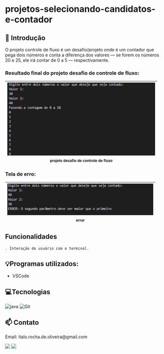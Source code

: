 # projetos-selecionando-candidatos-e-contador

## 📖 Introdução

O projeto controle de fluxo é um desafio/projeto onde é um contador que pega dois números e conta a diferença dos valores — se forem os números 20 e 25, ele irá contar de 0 a 5 — respectivamente.

### Resultado final do projeto desafio de controle de fluxo:

| <img src="/desafio-controle-de-fluxo/assents/result.png" width=100%><br><sub>projeto desafio de controle de fluxo</sub><br> |
| :-------------------------------------------------------------------------------------------------------------------------: |

### Tela de erro:

| <img src="/desafio-controle-de-fluxo/assents/errorMensage.png" width=100%><br><sub>error</sub><br> |
| :------------------------------------------------------------------------------------------------: |

## Funcionalidades

```bash
. Interação do usuário com o terminal.
```

## 💡Programas utilizados:

- VSCode

## 💻Tecnologias

![java](https://img.shields.io/badge/java-4F5B93?style=for-the-badge&logo=Java&logoColor=white)
![Git](https://img.shields.io/badge/GIT-E44C30?style=for-the-badge&logo=git&logoColor=white)

## 📫 Contato

<p>Email: italo.rocha.de.oliveira@gmail.com</p>

<a href = "mailto:italo.rocha.de.oliveira@gmail.com"><img src="https://img.shields.io/badge/-Gmail-%23333?style=for-the-badge&logo=gmail&logoColor=white" alvo ="_blank"></a>
<a href="https://www.linkedin.com/in/italorochaoliveira/" target="_blank"><img src="https://img.shields.io/badge/-LinkedIn-%230077B5?style=for-the-badge&logo=linkedin&logoColor=white" target="_blank"></a>

